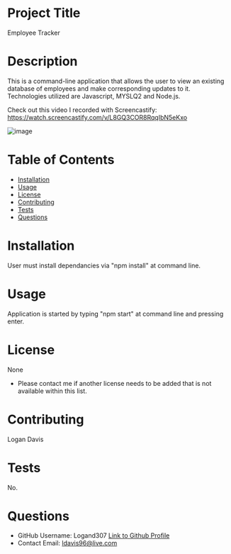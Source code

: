 
# Project Title
Employee Tracker
# Description
This is a command-line application that allows the user to view an existing database of employees and make corresponding updates to it. Technologies utilized are Javascript, MYSLQ2 and Node.js.

Check out this video I recorded with Screencastify: https://watch.screencastify.com/v/L8GQ3COR8RqqIbN5eKxo

![image](https://user-images.githubusercontent.com/92386527/151712843-3dcea5b4-4505-4c70-be16-543076aed3be.png)



# Table of Contents 
* [Installation](#installation)
* [Usage](#usage)
* [License](#license)
* [Contributing](#contributing)
* [Tests](#tests)
* [Questions](#questions)
    
# Installation
User must install dependancies via "npm install" at command line.
# Usage
Application is started by typing "npm start" at command line and pressing enter.
# License 
None

* Please contact me if another license needs to be added that is not available within this list. 
# Contributing 
Logan Davis
# Tests
No.
# Questions
* GitHub Username: 
Logand307
[Link to Github Profile](https://github.com/Logand307)
* Contact Email: 
ldavis96@live.com



